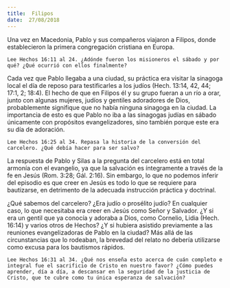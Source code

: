 ```yaml
---
title:  Filipos
date:  27/08/2018
---
```


Una vez en Macedonia, Pablo y sus compañeros viajaron a Filipos, donde establecieron la primera congregación cristiana en Europa.

`Lee Hechos 16:11 al 24. ¿Adónde fueron los misioneros el sábado y por qué? ¿Qué ocurrió con ellos finalmente?`

Cada vez que Pablo llegaba a una ciudad, su práctica era visitar la sinagoga local el día de reposo para testificarles a los judíos (Hech. 13:14, 42, 44; 17:1, 2; 18:4). El hecho de que en Filipos él y su grupo fueran a un río a orar, junto con algunas mujeres, judíos y gentiles adoradores de Dios, probablemente signifique que no había ninguna sinagoga en la ciudad. La importancia de esto es que Pablo no iba a las sinagogas judías en sábado únicamente con propósitos evangelizadores, sino también porque este era su día de adoración.

`Lee Hechos 16:25 al 34. Repasa la historia de la conversión del carcelero. ¿Qué debía hacer para ser salvo?`

La respuesta de Pablo y Silas a la pregunta del carcelero está en total armonía con el evangelio, ya que la salvación es íntegramente a través de la fe en Jesús (Rom. 3:28; Gál. 2:16). Sin embargo, lo que no podemos inferir del episodio es que creer en Jesús es todo lo que se requiere para bautizarse, en detrimento de la adecuada instrucción práctica y doctrinal.

¿Qué sabemos del carcelero? ¿Era judío o prosélito judío? En cualquier caso, lo que necesitaba era creer en Jesús como Señor y Salvador. ¿Y si era un gentil que ya conocía y adoraba a Dios, como Cornelio, Lidia (Hech. 16:14) y varios otros de Hechos? ¿Y si hubiera asistido previamente a las reuniones evangelizadoras de Pablo en la ciudad? Más allá de las circunstancias que lo rodeaban, la brevedad del relato no debería utilizarse como excusa para los bautismos rápidos.

`Lee Hechos 16:31 al 34. ¿Qué nos enseña esto acerca de cuán completo e integral fue el sacrificio de Cristo en nuestro favor? ¿Cómo puedes aprender, día a día, a descansar en la seguridad de la justicia de Cristo, que te cubre como tu única esperanza de salvación?`